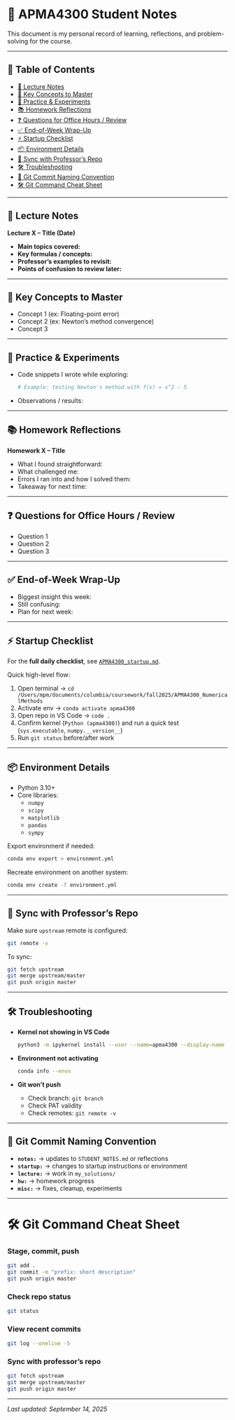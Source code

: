 # 📝 APMA4300 Student Notes  
This document is my personal record of learning, reflections, and problem-solving for the course.  

---

## 📑 Table of Contents  
- [📅 Lecture Notes](#-lecture-notes)  
- [🔑 Key Concepts to Master](#-key-concepts-to-master)  
- [🧪 Practice & Experiments](#-practice--experiments)  
- [📚 Homework Reflections](#-homework-reflections)  
- [❓ Questions for Office Hours / Review](#-questions-for-office-hours--review)  
- [✅ End-of-Week Wrap-Up](#-end-of-week-wrap-up)  
- [⚡ Startup Checklist](#-startup-checklist)  
- [📦 Environment Details](#-environment-details)  
- [🔄 Sync with Professor’s Repo](#-sync-with-professors-repo)  
- [🛠️ Troubleshooting](#-troubleshooting)  
- [🔖 Git Commit Naming Convention](#-git-commit-naming-convention)  
- [🛠️ Git Command Cheat Sheet](#️-git-command-cheat-sheet)  

---

## 📅 Lecture Notes  
**Lecture X – Title (Date)**  
- **Main topics covered:**  
- **Key formulas / concepts:**  
- **Professor’s examples to revisit:**  
- **Points of confusion to review later:**  

---

## 🔑 Key Concepts to Master  
- Concept 1 (ex: Floating-point error)  
- Concept 2 (ex: Newton’s method convergence)  
- Concept 3  

---

## 🧪 Practice & Experiments  
- Code snippets I wrote while exploring:  
  ```python
  # Example: testing Newton's method with f(x) = x^2 - 5
  ```
- Observations / results:  

---

## 📚 Homework Reflections  
**Homework X – Title**  
- What I found straightforward:  
- What challenged me:  
- Errors I ran into and how I solved them:  
- Takeaway for next time:  

---

## ❓ Questions for Office Hours / Review  
- Question 1  
- Question 2  
- Question 3  

---

## ✅ End-of-Week Wrap-Up  
- Biggest insight this week:  
- Still confusing:  
- Plan for next week:  

---

## ⚡ Startup Checklist  
For the **full daily checklist**, see [`APMA4300_startup.md`](APMA4300_startup.md).  

Quick high-level flow:  
1. Open terminal → `cd /Users/mpm/documents/columbia/coursework/fall2025/APMA4300_NumericalMethods`  
2. Activate env → `conda activate apma4300`  
3. Open repo in VS Code → `code .`  
4. Confirm kernel (`Python (apma4300)`) and run a quick test (`sys.executable`, `numpy.__version__`)  
5. Run `git status` before/after work  

---

## 📦 Environment Details  
- Python 3.10+  
- Core libraries:  
  - `numpy`  
  - `scipy`  
  - `matplotlib`  
  - `pandas`  
  - `sympy`  

Export environment if needed:  
```bash
conda env export > environment.yml
```

Recreate environment on another system:  
```bash
conda env create -f environment.yml
```

---

## 🔄 Sync with Professor’s Repo  
Make sure `upstream` remote is configured:  
```bash
git remote -v
```

To sync:  
```bash
git fetch upstream
git merge upstream/master
git push origin master
```

---

## 🛠️ Troubleshooting  
- **Kernel not showing in VS Code**  
  ```bash
  python3 -m ipykernel install --user --name=apma4300 --display-name "Python (apma4300)"
  ```

- **Environment not activating**  
  ```bash
  conda info --envs
  ```

- **Git won’t push**  
  - Check branch: `git branch`  
  - Check PAT validity  
  - Check remotes: `git remote -v`  

---

## 🔖 Git Commit Naming Convention  
- **`notes:`** → updates to `STUDENT_NOTES.md` or reflections  
- **`startup:`** → changes to startup instructions or environment  
- **`lecture:`** → work in `my_solutions/`  
- **`hw:`** → homework progress  
- **`misc:`** → fixes, cleanup, experiments  

---

# 🛠️ Git Command Cheat Sheet  

### Stage, commit, push  
```bash
git add .
git commit -m "prefix: short description"
git push origin master
```

### Check repo status  
```bash
git status
```

### View recent commits  
```bash
git log --oneline -5
```

### Sync with professor’s repo  
```bash
git fetch upstream
git merge upstream/master
git push origin master
```

---

_Last updated: September 14, 2025_
